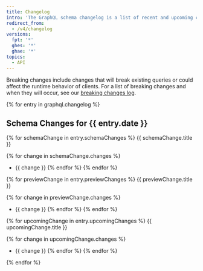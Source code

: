 ```yaml
---
title: Changelog
intro: 'The GraphQL schema changelog is a list of recent and upcoming changes to our GraphQL API schema. It includes backwards-compatible changes, schema previews, and upcoming breaking changes.'
redirect_from:
  - /v4/changelog
versions:
  fpt: '*'
  ghes: '*'
  ghae: '*'
topics:
  - API
---
```


Breaking changes include changes that will break existing queries or could affect the runtime behavior of clients. For a list of breaking changes and when they will occur, see our [breaking changes log](/graphql/overview/breaking-changes).

{% for entry in graphql.changelog %}
## Schema Changes for {{ entry.date }}

{% for schemaChange in entry.schemaChanges %}
{{ schemaChange.title }}

{% for change in schemaChange.changes %}
* {{ change }}
{% endfor %}
{% endfor %}

{% for previewChange in entry.previewChanges %}
{{ previewChange.title }}

{% for change in previewChange.changes %}
* {{ change }}
{% endfor %}
{% endfor %}

{% for upcomingChange in entry.upcomingChanges %}
{{ upcomingChange.title }}

{% for change in upcomingChange.changes %}
* {{ change }}
{% endfor %}
{% endfor %}

{% endfor %}
